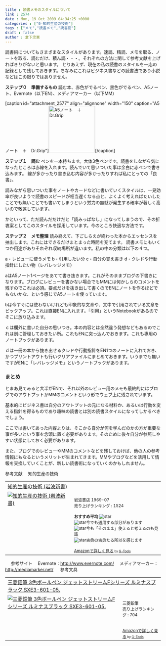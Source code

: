 ```yaml
---
title : 読書メモのスタイルについて
link : 2574
date : Mon, 19 Oct 2009 04:34:25 +0000
categories : ["0-知的生産の技術"]
tags : ["メモ","読書メモ","読書術"]
draft : false
author : 倉下忠憲
---
```


読書術についてもさまざまなスタイルがあります。速読、精読、メモを取る、ノートを取る、読むだけ、積ん読・・・。それぞれの方法に関して参考文献を上げればきりがないと思います。
とりあえず、現在の私の読書のスタイルを一応の記録として残しておきます。ちなみにこれはビジネス書などの読書法であり小説などはこの限りではありません。


<b>ステップ０　準備するもの</b>
読む本、赤色がでるペン、黒色がでるペン、A5ノート、Evernote（以下EN）、メディアマーカー（以下MM）

[caption id="attachment_2577" align="alignnone" width="150" caption="A5ノート　＋　Dr.Grip"]<img src="https://rashita.net/blog/wp-content/uploads/2009/10/写真1-150x150.jpg" alt="A5ノート　＋　Dr.Grip" title="A5ノート　＋　Dr.Grip" width="150" height="150" class="size-thumbnail wp-image-2577" />[/caption]

<b>ステップ１　読む</b>
ペンを一本持ちます。大体3色ペンです。読書をしながら気になったところは赤線を入れます。読んでいて思いついた事は余白に赤ペンで書き込みます。
線が多かったり書き込む内容が多かったりすれば私にとっての「良書」。

読みながら思いついた事をノートやカードなどに書いていくスタイルは、一見効率が良いようで読書のスピードが相当遅くなる点と、よくよく考えればたいしたことでも無いことでも書いてしまうという労力の無駄が発生する確率が著しく高いので敬遠しています。

かといって、ただ読んだだけだと「読みっぱなし」になってしまうので、その折衷案としてこのスタイルを採用しています。今のところ快適な方法です。

<b>ステップ２　メモ整理</b>
読み終えて、下ごしらえが終わった本からエッセンスを抽出します。これにはできるだけまとまった時間を充てます。
読書メモにもいくつか用途がありそれぞれ収納場所が違います。私の中の分類は以下の４つ。

a・レビューに使うメモ
b・引用したい分
c・自分の覚え書き
d・クレドや行動指針にしたい物（レバレッジメモ）

aはA5ノート1ページをあてて書き抜きます。これがそのままブログの下書きになります。ブログにレビューを書かない場合でもMMには何かしらのコメントを残すのでこれは必須。要点だけを抜き出して書くのでENにノートを作るほどでもないかな、という感じでA5ノートを使っています。

bは今すぐには使わないけれども印象的な文章や、文中で引用されている文章をピックアップ。これは直接ENに入れます。「引用」というNotebookがあるのでそこに放り込みます。

ｃは欄外に書いた自分の思いつき。本の内容とは全然違う発想などもあるのでこれは別に管理しておきたい所。これもENに突っ込んでおきます。これも専用のノートブックがあります。

ｄは一冊の本から抜き出せるクレドや行動指針をEN1つのノートに入れておき、かつプリントアウトも行いクリアファイルにまとめておきます。いうまでも無いですがENに「レバレッジメモ」というノートブックがあります。

<h3>まとめ</h3>
とまあ見てみると大半がENで、それ以外のレビュー用のメモも最終的にはブログでのアウトプットかMMのコメントという形でウェブ上に残されています。

基本的にビジネス書は自分のアウトプットの元になる材料か、あるいは行動を変える指針を得るものであり趣味の読書とは別の読書スタイルになってしかるべきでしょう。

ここでは書いてあった内容よりは、そこから自分が何を学んだのかの方が重要な事が多いという事を念頭に置く必要があります。そのために後々自分が参照しやすい状態にしておく必要があります。

また、ブログでのレビューやMMのコメントなどを残しておけば、他の人の参考情報にもなるというメリットが生まれてきます。MMやブログなどを活用して情報を交換していくことが、新しい読書術になっていくのかもしれません。


参考文献
　知的生産の技術
　
　<table  border="0" cellpadding="5"><tr><td colspan="2"><a href="http://www.amazon.co.jp/%E7%9F%A5%E7%9A%84%E7%94%9F%E7%94%A3%E3%81%AE%E6%8A%80%E8%A1%93-%E5%B2%A9%E6%B3%A2%E6%96%B0%E6%9B%B8-%E6%A2%85%E6%A3%B9-%E5%BF%A0%E5%A4%AB/dp/4004150930%3FSubscriptionId%3D15SMZCTB9V8NGR2TW082%26tag%3Drashita1000-22%26linkCode%3Dxm2%26camp%3D2025%26creative%3D165953%26creativeASIN%3D4004150930" target="_top">知的生産の技術 (岩波新書)</a><img src='http://www.assoc-amazon.jp/e/ir?t=rashita1000-22&l=ur2&o=9' width='1' height='1' border='0' alt='' /></td></tr><tr><td valign="top"><a href="http://www.amazon.co.jp/%E7%9F%A5%E7%9A%84%E7%94%9F%E7%94%A3%E3%81%AE%E6%8A%80%E8%A1%93-%E5%B2%A9%E6%B3%A2%E6%96%B0%E6%9B%B8-%E6%A2%85%E6%A3%B9-%E5%BF%A0%E5%A4%AB/dp/4004150930%3FSubscriptionId%3D15SMZCTB9V8NGR2TW082%26tag%3Drashita1000-22%26linkCode%3Dxm2%26camp%3D2025%26creative%3D165953%26creativeASIN%3D4004150930" target="_top"><img src="http://ecx.images-amazon.com/images/I/41Q9KKMZYAL._SL160_.jpg" border="0" alt="知的生産の技術 (岩波新書)" /></a></td><td valign="top"><font size="-1"><br />岩波書店  1969-07<br />売り上げランキング : 1524<br /><br /><strong>おすすめ平均  </strong><img src="http://g-images.amazon.com/images/G/01/detail/stars-4-5.gif" alt="star" /><br /><img src="http://g-images.amazon.com/images/G/01/detail/stars-5-0.gif" alt="star" />今でも通用する部分があります<br /><img src="http://g-images.amazon.com/images/G/01/detail/stars-5-0.gif" alt="star" />今も「そのまま」使えると考えるのも見識<br /><img src="http://g-images.amazon.com/images/G/01/detail/stars-5-0.gif" alt="star" />古典の古典たる所以を感じます<br /><br /><a href="http://www.amazon.co.jp/%E7%9F%A5%E7%9A%84%E7%94%9F%E7%94%A3%E3%81%AE%E6%8A%80%E8%A1%93-%E5%B2%A9%E6%B3%A2%E6%96%B0%E6%9B%B8-%E6%A2%85%E6%A3%B9-%E5%BF%A0%E5%A4%AB/dp/4004150930%3FSubscriptionId%3D15SMZCTB9V8NGR2TW082%26tag%3Drashita1000-22%26linkCode%3Dxm2%26camp%3D2025%26creative%3D165953%26creativeASIN%3D4004150930" target="_top">Amazonで詳しく見る</a></font><font size="-2"> by <a href="http://www.goodpic.com/mt/aws/index.html" >G-Tools</a></font></td></tr></table>
　
参考サイト
　Evernote：http://www.evernote.com/
　メディアマーカー：http://mediamarker.net/
　
参考文具

<table  border="0" cellpadding="5"><tr><td colspan="2"><a href="http://www.amazon.co.jp/%E4%B8%89%E8%8F%B1%E9%89%9B%E7%AD%86-3%E8%89%B2%E3%83%9C%E3%83%BC%E3%83%AB%E3%83%9A%E3%83%B3-%E3%82%B8%E3%82%A7%E3%83%83%E3%83%88%E3%82%B9%E3%83%88%E3%83%AA%E3%83%BC%E3%83%A0F%E3%82%B7%E3%83%AA%E3%83%BC%E3%82%BA-%E3%83%AB%E3%83%9F%E3%83%8A%E3%82%B9%E3%83%96%E3%83%A9%E3%83%83%E3%82%AF-SXE3-601-05/dp/B001UBJOYQ%3FSubscriptionId%3D15SMZCTB9V8NGR2TW082%26tag%3Drashita1000-22%26linkCode%3Dxm2%26camp%3D2025%26creative%3D165953%26creativeASIN%3DB001UBJOYQ" target="_top">三菱鉛筆 3色ボールペン ジェットストリームFシリーズ ルミナスブラック SXE3-601-05.</a><img src='http://www.assoc-amazon.jp/e/ir?t=rashita1000-22&l=ur2&o=9' width='1' height='1' border='0' alt='' /></td></tr><tr><td valign="top"><a href="http://www.amazon.co.jp/%E4%B8%89%E8%8F%B1%E9%89%9B%E7%AD%86-3%E8%89%B2%E3%83%9C%E3%83%BC%E3%83%AB%E3%83%9A%E3%83%B3-%E3%82%B8%E3%82%A7%E3%83%83%E3%83%88%E3%82%B9%E3%83%88%E3%83%AA%E3%83%BC%E3%83%A0F%E3%82%B7%E3%83%AA%E3%83%BC%E3%82%BA-%E3%83%AB%E3%83%9F%E3%83%8A%E3%82%B9%E3%83%96%E3%83%A9%E3%83%83%E3%82%AF-SXE3-601-05/dp/B001UBJOYQ%3FSubscriptionId%3D15SMZCTB9V8NGR2TW082%26tag%3Drashita1000-22%26linkCode%3Dxm2%26camp%3D2025%26creative%3D165953%26creativeASIN%3DB001UBJOYQ" target="_top"><img src="http://ecx.images-amazon.com/images/I/21qsIDkrJ7L._SL160_.jpg" border="0" alt="三菱鉛筆 3色ボールペン ジェットストリームFシリーズ ルミナスブラック SXE3-601-05." /></a></td><td valign="top"><font size="-1"><br />三菱鉛筆  <br />売り上げランキング : 704<br /><br /><br /><a href="http://www.amazon.co.jp/%E4%B8%89%E8%8F%B1%E9%89%9B%E7%AD%86-3%E8%89%B2%E3%83%9C%E3%83%BC%E3%83%AB%E3%83%9A%E3%83%B3-%E3%82%B8%E3%82%A7%E3%83%83%E3%83%88%E3%82%B9%E3%83%88%E3%83%AA%E3%83%BC%E3%83%A0F%E3%82%B7%E3%83%AA%E3%83%BC%E3%82%BA-%E3%83%AB%E3%83%9F%E3%83%8A%E3%82%B9%E3%83%96%E3%83%A9%E3%83%83%E3%82%AF-SXE3-601-05/dp/B001UBJOYQ%3FSubscriptionId%3D15SMZCTB9V8NGR2TW082%26tag%3Drashita1000-22%26linkCode%3Dxm2%26camp%3D2025%26creative%3D165953%26creativeASIN%3DB001UBJOYQ" target="_top">Amazonで詳しく見る</a></font><font size="-2"> by <a href="http://www.goodpic.com/mt/aws/index.html" >G-Tools</a></font></td></tr></table>
